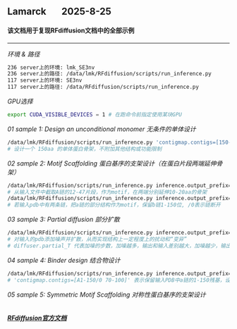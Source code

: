 ## Lamarck &nbsp; &nbsp; &nbsp; 2025-8-25
#### 该文档用于复现RFdiffusion文档中的全部示例
---

*环境 & 路径*
```bash
236 server上的环境: lmk_SE3nv
236 server上的路径: /data/lmk/RFdiffusion/scripts/run_inference.py
117 server上的环境: SE3nv
117 server上的路径: /data/RFdiffusion/scripts/run_inference.py
```

*GPU选择*
```bash
export CUDA_VISIBLE_DEVICES = 1 # 在跑命令前指定使用某块GPU
```

*01  sample 1: Design an unconditional monomer 无条件的单体设计*
```bash
/data/lmk/RFdiffusion/scripts/run_inference.py 'contigmap.contigs=[150-150]' inference.output_prefix=outputs_pdb/output inference.num_designs=10
# 设计一个 150aa 的单体蛋白骨架，不附加其他结构或功能限制
```

*02  sample 2: Motif Scaffolding 蛋白基序的支架设计（在蛋白片段两端延伸骨架）*
```bash
/data/lmk/RFdiffusion/scripts/run_inference.py inference.output_prefix=outputs_pdb/output inference.input_pdb=input.pdb 'contigmap.contigs=[10-20/A12-47/10-20]' inference.num_designs=3
# 从输入文件中截取A链的12-47片段，作为motif，在两端分别延伸10-20aa的骨架
/data/lmk/RFdiffusion/scripts/run_inference.py inference.output_prefix=outputs_pdb/output inference.input_pdb=input.pdb 'contigmap.contigs=[5-15/A10-25/30-40/0 B1-150]' inference.num_designs=3
# 若输入pdb中有两条链，把a链的部分结构作为motif，保留b链1-150位, /0表示链断开
```

*03  sample 3: Partial diffusion 部分扩散*
```bash
/data/lmk/RFdiffusion/scripts/run_inference.py inference.output_prefix=outputs_pdb/output inference.input_pdb=input.pdb 'contigmap.contigs=[150-150]' inference.num_designs=10 diffuser.partial_T=10
# 对输入的pdb添加噪声并扩散，从而实现结构上一定程度上的扰动和“变异”
# diffuser.partial_T 代表加噪的步数，加噪越多，输出和输入差别越大，加噪越少，输出和输入越相似
```

*04  sample 4: Binder design 结合物设计*
```bash
/data/lmk/RFdiffusion/scripts/run_inference.py inference.output_prefix=outputs_pdb/output inference.input_pdb=input.pdb 'contigmap.contigs=[A1-150/0 70-100]' 'ppi.hotspot_res=[A15,A11,A8]' inference.num_designs=10 denoiser.noise_scale_ca=0 denoiser.noise_scale_frame=0
# 'contigmap.contigs=[A1-150/0 70-100]' 表示保留输入PDB中a链的1-150残基，设计一条70-100aa的binder，期望结合在'ppi.hotspot_res=[A15,A11,A8]'
```

*05  sample 5: Symmetric Motif Scaffolding 对称性蛋白基序的支架设计*
```bash

```

##### [RFdiffusion官方文档](https://github.com/RosettaCommons/RFdiffusion)









































